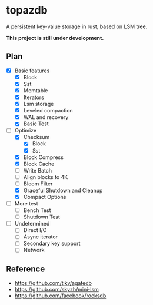 # topazdb
A persistent key-value storage in rust, based on LSM tree.

**This project is still under development.**

## Plan
- [x] Basic features
  - [x] Block
  - [x] Sst
  - [x] Memtable
  - [x] Iterators
  - [x] Lsm storage
  - [x] Leveled compaction
  - [x] WAL and recovery
  - [X] Basic Test
- [ ] Optimize
  - [X] Checksum
    - [X] Block
    - [X] Sst 
  - [x] Block Compress 
  - [x] Block Cache
  - [ ] Write Batch
  - [ ] Align blocks to 4K 
  - [ ] Bloom Filter
  - [x] Graceful Shutdown and Cleanup
  - [x] Compact Options
- [ ] More test
  - [ ] Bench Test
  - [ ] Shutdown Test
- [ ] Undetermined
  - [ ] Direct I/O
  - [ ] Async iterator
  - [ ] Secondary key support 
  - [ ] Network

## Reference
- https://github.com/tikv/agatedb
- https://github.com/skyzh/mini-lsm
- https://github.com/facebook/rocksdb
